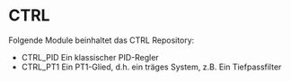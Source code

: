 # CTRL

Folgende Module beinhaltet das CTRL Repository:
- CTRL_PID Ein klassischer PID-Regler
- CTRL_PT1 Ein PT1-Glied, d.h. ein träges System, z.B. Ein Tiefpassfilter